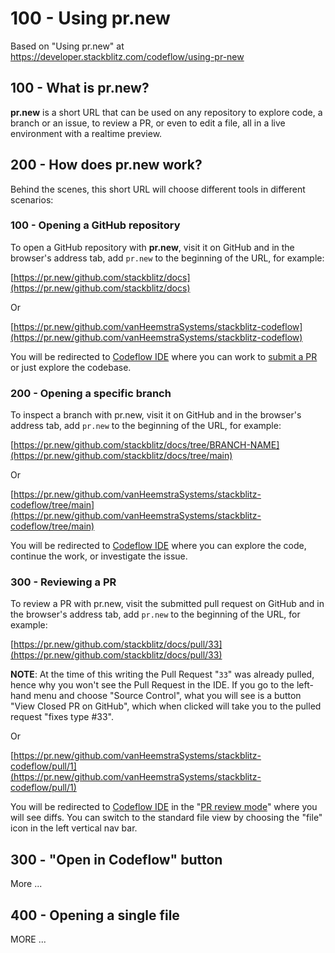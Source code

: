 # 100 - Using pr.new

Based on "Using pr.new" at https://developer.stackblitz.com/codeflow/using-pr-new

## 100 - What is pr.new?
**pr.new** is a short URL that can be used on any repository to explore code, a branch or an issue, to review a PR, or even to edit a file, all in a live environment with a realtime preview.

## 200 - How does pr.new work?
Behind the scenes, this short URL will choose different tools in different scenarios:

### 100 - Opening a GitHub repository

To open a GitHub repository with **pr.new**, visit it on GitHub and in the browser's address tab, add ```pr.new``` to the beginning of the URL, for example:

[https://pr.new/github.com/stackblitz/docs](https://pr.new/github.com/stackblitz/docs)

Or

[https://pr.new/github.com/vanHeemstraSystems/stackblitz-codeflow](https://pr.new/github.com/vanHeemstraSystems/stackblitz-codeflow)

You will be redirected to [Codeflow IDE](https://developer.stackblitz.com/codeflow/working-in-codeflow-ide) where you can work to [submit a PR](https://developer.stackblitz.com/codeflow/working-in-codeflow-ide#submitting-a-pr) or just explore the codebase.

### 200 - Opening a specific branch
To inspect a branch with pr.new, visit it on GitHub and in the browser's address tab, add ```pr.new``` to the beginning of the URL, for example:

[https://pr.new/github.com/stackblitz/docs/tree/BRANCH-NAME](https://pr.new/github.com/stackblitz/docs/tree/main)

Or

[https://pr.new/github.com/vanHeemstraSystems/stackblitz-codeflow/tree/main](https://pr.new/github.com/vanHeemstraSystems/stackblitz-codeflow/tree/main)

You will be redirected to [Codeflow IDE](https://developer.stackblitz.com/codeflow/working-in-codeflow-ide) where you can explore the code, continue the work, or investigate the issue.

### 300 - Reviewing a PR
To review a PR with pr.new, visit the submitted pull request on GitHub and in the browser's address tab, add ```pr.new``` to the beginning of the URL, for example:

[https://pr.new/github.com/stackblitz/docs/pull/33](https://pr.new/github.com/stackblitz/docs/pull/33) 

**NOTE**: At the time of this writing the Pull Request "```33```" was already pulled, hence why you won't see the Pull Request in the IDE. If you go to the left-hand menu and choose "Source Control", what you will see is a button "View Closed PR on GitHub", which when clicked will take you to the pulled request "fixes type #33". 

Or 

[https://pr.new/github.com/vanHeemstraSystems/stackblitz-codeflow/pull/1](https://pr.new/github.com/vanHeemstraSystems/stackblitz-codeflow/pull/1)

You will be redirected to [Codeflow IDE](https://developer.stackblitz.com/codeflow/working-in-codeflow-ide) in the "[PR review mode](https://developer.stackblitz.com/codeflow/working-in-codeflow-ide#reviewing-a-pr-with-codeflow-ide)" where you will see diffs. You can switch to the standard file view by choosing the "file" icon in the left vertical nav bar.

## 300 - "Open in Codeflow" button

More ...


## 400 - Opening a single file

MORE ...
